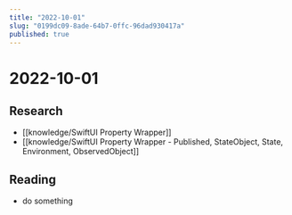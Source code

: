```yaml
---
title: "2022-10-01"
slug: "0199dc09-8ade-64b7-0ffc-96dad930417a"
published: true
---
```


# 2022-10-01

## Research

- [[knowledge/SwiftUI Property Wrapper]]
- [[knowledge/SwiftUI Property Wrapper - Published, StateObject, State, Environment, ObservedObject]]

## Reading

- do something